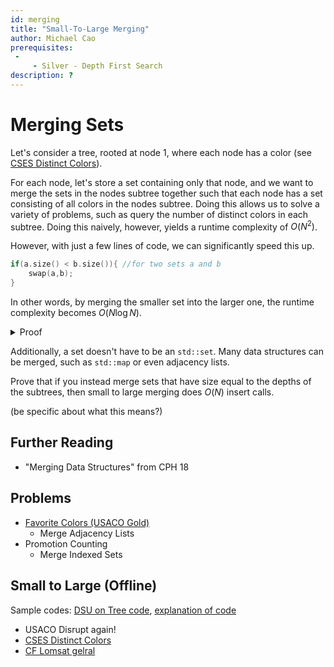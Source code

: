 ```yaml
---
id: merging
title: "Small-To-Large Merging"
author: Michael Cao
prerequisites: 
 - 
     - Silver - Depth First Search
description: ?
---
```


# Merging Sets

Let's consider a tree, rooted at node $1$, where each node has a color (see [CSES Distinct Colors](https://cses.fi/problemset/task/1139)). 

For each node, let's store a set containing only that node, and we want to merge the sets in the nodes subtree together such that each node has a set consisting of all colors in the nodes subtree. Doing this allows us to solve a variety of problems, such as query the number of distinct colors in each subtree. Doing this naively, however, yields a runtime complexity of $O(N^2)$. 

However, with just a few lines of code, we can significantly speed this up.
```cpp
if(a.size() < b.size()){ //for two sets a and b
	swap(a,b);
}
```  
In other words, by merging the smaller set into the larger one, the runtime complexity becomes $O(N\log N).$
<details>
<summary> Proof </summary>

When merging two sets, you move from the smaller set to the larger set. If the size of the smaller set is $X$, then the size of the resulting set is at least $2X$. Thus, an element that has been moved $Y$ times will be in a set of size $2^Y$, and since the maximum size of a set is $N$ (the root), each element will be moved at most $O(\log N$) times leading to a total complexity of $O(N\log N)$.
</details>

Additionally, a set doesn't have to be an `std::set`. Many data structures can be merged, such as `std::map` or even adjacency lists. 

<info-block title="Challenge">

Prove that if you instead merge sets that have size equal to the depths of the subtrees, then small to large merging does $O(N)$ insert calls.

(be specific about what this means?)

</info-block>

## Further Reading

- "Merging Data Structures" from CPH 18

## Problems

  - [Favorite Colors (USACO Gold)](http://www.usaco.org/index.php?page=viewproblem2&cpid=1042)
	- Merge Adjacency Lists
  - Promotion Counting
    - Merge Indexed Sets

## Small to Large (Offline)

Sample codes: [DSU on Tree code](https://codeforces.com/blog/entry/44351), [explanation of code](https://codeforces.com/blog/entry/67696)

 - USACO Disrupt again!
 - [CSES Distinct Colors](https://cses.fi/problemset/task/1139)
 - [CF Lomsat gelral](https://codeforces.com/contest/600/problem/E)
